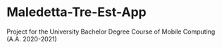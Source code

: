 # Maledetta-Tre-Est-App
Project for the University Bachelor Degree Course of Mobile Computing (A.A. 2020-2021)

